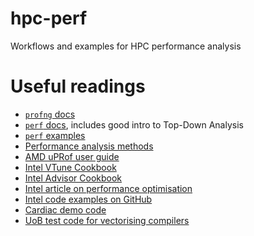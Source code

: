 # hpc-perf
Workflows and examples for HPC performance analysis

# Useful readings
- [`profng` docs](https://sourceware.org/binutils/docs-2.42/gprofng.html)
- [`perf` docs](https://perfwiki.github.io/main), includes good intro to Top-Down Analysis
- [`perf` examples](https://www.brendangregg.com/perf.html)
- [Performance analysis methods](https://www.brendangregg.com/methodology.html)
- [AMD uPRof user guide](https://docs.amd.com/r/en-US/57368-uProf-user-guide)
- [Intel VTune Cookbook](https://www.intel.com/content/www/us/en/docs/vtune-profiler/cookbook/2025-0/overview.html)
- [Intel Advisor Cookbook](https://www.intel.com/content/www/us/en/docs/advisor/cookbook/2024-2/overview.html)
- [Intel article on performance optimisation](https://www.intel.com/content/www/us/en/developer/articles/technical/demystifying-software-performance-optimization.html)
- [Intel code examples on GitHub](git@github.com:oneapi-src/oneAPI-samples.git)
- [Cardiac demo code](https://github.com/CardiacDemo/Cardiac_demo)
- [UoB test code for vectorising compilers](git@github.com:UoB-HPC/TSVC_2.git)
